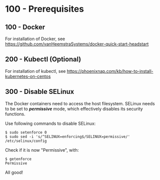 # 100 - Prerequisites

## 100 - Docker
For installation of Docker, see https://github.com/vanHeemstraSystems/docker-quick-start-headstart

## 200 - Kubectl (Optional)
For installation of kubectl, see https://phoenixnap.com/kb/how-to-install-kubernetes-on-centos

## 300 - Disable SELinux
The Docker containers need to access the host filesystem. SELinux needs to be set to ***permissive*** mode, which effectively disables its security functions.

Use following commands to disable SELinux:

```
$ sudo setenforce 0
$ sudo sed -i 's/^SELINUX=enforcing$/SELINUX=permissive/' /etc/selinux/config
```

Check if it is now "Permissive", with:

```
$ getenforce
Permissive
```

All good!
